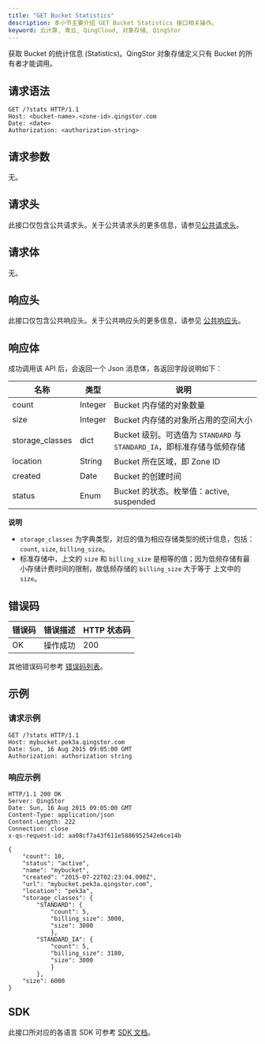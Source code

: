 ```yaml
---
title: "GET Bucket Statistics"
description: 本小节主要介绍 GET Bucket Statistics 接口相关操作。
keyword: 云计算, 青云, QingCloud, 对象存储, QingStor
---
```



获取 Bucket 的统计信息 (Statistics)。QingStor 对象存储定义只有 Bucket 的所有者才能调用。

## 请求语法

```http
GET /?stats HTTP/1.1
Host: <bucket-name>.<zone-id>.qingstor.com
Date: <date>
Authorization: <authorization-string>
```

## 请求参数

无。

## 请求头

此接口仅包含公共请求头。关于公共请求头的更多信息，请参见[公共请求头](/storage/object-storage/api/common_header/#请求头字段-request-header)。

## 请求体

无。

## 响应头

此接口仅包含公共响应头。关于公共响应头的更多信息，请参见 [公共响应头](/storage/object-storage/api/common_header/#响应头字段-response-header)。

## 响应体

成功调用该 API 后，会返回一个 Json 消息体，各返回字段说明如下：

| 名称 | 类型 | 说明 |
| --- | --- | --- |
| count | Integer | Bucket 内存储的对象数量 |
| size | Integer | Bucket 内存储的对象所占用的空间大小|
| storage_classes | dict | Bucket 级别。可选值为 `STANDARD` 与 `STANDARD_IA`，即标准存储与低频存储 |
| location | String | Bucket 所在区域，即 Zone ID |
| created | Date | Bucket 的创建时间 |
| status | Enum | Bucket 的状态。枚举值：active, suspended |

**说明**

- `storage_classes` 为字典类型，对应的值为相应存储类型的统计信息，包括：`count`, `size`, `billing_size`。
- 标准存储中，上文的 `size` 和 `billing_size` 是相等的值；因为低频存储有最小存储计费时间的限制，故低频存储的 `billing_size` 大于等于 上文中的 `size`。

## 错误码

| 错误码 | 错误描述 | HTTP 状态码 |
| --- | --- | --- |
| OK | 操作成功 | 200 |

其他错误码可参考 [错误码列表](/storage/object-storage/api/error_code/#错误码列表)。

## 示例

### 请求示例

```http
GET /?stats HTTP/1.1
Host: mybucket.pek3a.qingstor.com
Date: Sun, 16 Aug 2015 09:05:00 GMT
Authorization: authorization string
```

### 响应示例

```http
HTTP/1.1 200 OK
Server: QingStor
Date: Sun, 16 Aug 2015 09:05:00 GMT
Content-Type: application/json
Content-Length: 222
Connection: close
x-qs-request-id: aa08cf7a43f611e5886952542e6ce14b

{
    "count": 10,
    "status": "active",
    "name": "mybucket",
    "created": "2015-07-22T02:23:04.000Z",
    "url": "mybucket.pek3a.qingstor.com",
    "location": "pek3a",
    "storage_classes": {
        "STANDARD": {
            "count": 5,
            "billing_size": 3000,
            "size": 3000
            },
        "STANDARD_IA": {
            "count": 5,
            "billing_size": 3180,
            "size": 3000
            }
        },
    "size": 6000
}
```

## SDK

此接口所对应的各语言 SDK 可参考 [SDK 文档](/storage/object-storage/sdk/)。
